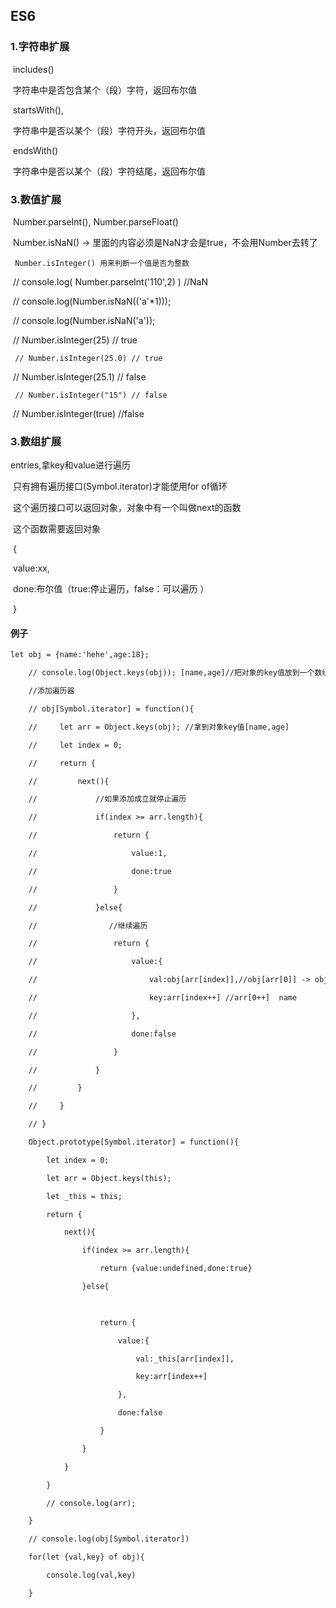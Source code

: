 ## ES6

### 1.字符串扩展

​	includes()

​            字符串中是否包含某个（段）字符，返回布尔值

​        startsWith(), 

​            字符串中是否以某个（段）字符开头，返回布尔值

​        endsWith()    

​            字符串中是否以某个（段）字符结尾，返回布尔值

### 3.数值扩展

​	Number.parseInt(), Number.parseFloat()

​        Number.isNaN() -> 里面的内容必须是NaN才会是true，不会用Number去转了

   	 Number.isInteger() 用来判断一个值是否为整数

​	// console.log( Number.parseInt('110',2) ) //NaN

​    	// console.log(Number.isNaN(('a'*1)));

​    	// console.log(Number.isNaN('a'));

​    	// Number.isInteger(25) // true

   	 // Number.isInteger(25.0) // true

​    	// Number.isInteger(25.1) // false

   	 // Number.isInteger("15") // false

​    	// Number.isInteger(true) //false

### 3.数组扩展

entries,拿key和value进行遍历

​        只有拥有遍历接口(Symbol.iterator)才能使用for of循环

​    	这个遍历接口可以返回对象，对象中有一个叫做next的函数

​        这个函数需要返回对象

​        {

​            value:xx,

​            done:布尔值（true:停止遍历，false：可以遍历  ）

​        }

#### 例子

```html
let obj = {name:'hehe',age:18};

    // console.log(Object.keys(obj)); [name,age]//把对象的key值放到一个数组中

    //添加遍历器

    // obj[Symbol.iterator] = function(){

    //     let arr = Object.keys(obj); //拿到对象key值[name,age]

    //     let index = 0;

    //     return {

    //         next(){

    //             //如果添加成立就停止遍历

    //             if(index >= arr.length){

    //                 return {

    //                     value:1,

    //                     done:true

    //                 }

    //             }else{

    //                //继续遍历

    //                 return {

    //                     value:{

    //                         val:obj[arr[index]],//obj[arr[0]] -> obj.name

    //                         key:arr[index++] //arr[0++]  name

    //                     },

    //                     done:false

    //                 }

    //             }

    //         }

    //     }

    // }

    Object.prototype[Symbol.iterator] = function(){

        let index = 0;

        let arr = Object.keys(this);

        let _this = this;

        return {

            next(){

                if(index >= arr.length){

                    return {value:undefined,done:true}

                }else{

            

                    return {

                        value:{

                            val:_this[arr[index]],

                            key:arr[index++]

                        },

                        done:false

                    }

                }  

            }

        }

        // console.log(arr);

    }

    // console.log(obj[Symbol.iterator])

    for(let {val,key} of obj){

        console.log(val,key)

    }

```
